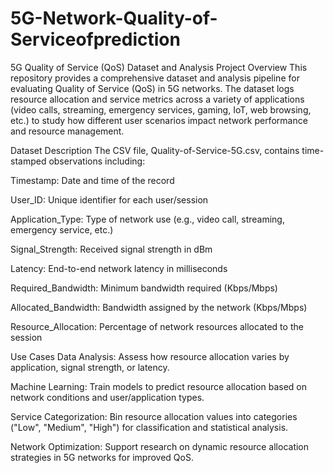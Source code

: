 # 5G-Network-Quality-of-Serviceofprediction
5G Quality of Service (QoS) Dataset and Analysis
Project Overview
This repository provides a comprehensive dataset and analysis pipeline for evaluating Quality of Service (QoS) in 5G networks. The dataset logs resource allocation and service metrics across a variety of applications (video calls, streaming, emergency services, gaming, IoT, web browsing, etc.) to study how different user scenarios impact network performance and resource management.

Dataset Description
The CSV file, Quality-of-Service-5G.csv, contains time-stamped observations including:

Timestamp: Date and time of the record

User_ID: Unique identifier for each user/session

Application_Type: Type of network use (e.g., video call, streaming, emergency service, etc.)

Signal_Strength: Received signal strength in dBm

Latency: End-to-end network latency in milliseconds

Required_Bandwidth: Minimum bandwidth required (Kbps/Mbps)

Allocated_Bandwidth: Bandwidth assigned by the network (Kbps/Mbps)

Resource_Allocation: Percentage of network resources allocated to the session

Use Cases
Data Analysis: Assess how resource allocation varies by application, signal strength, or latency.

Machine Learning: Train models to predict resource allocation based on network conditions and user/application types.

Service Categorization: Bin resource allocation values into categories ("Low", "Medium", "High") for classification and statistical analysis.

Network Optimization: Support research on dynamic resource allocation strategies in 5G networks for improved QoS.
